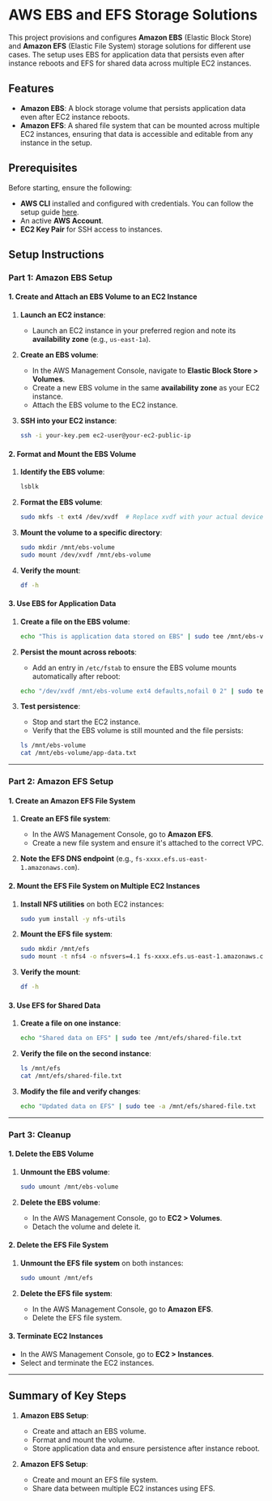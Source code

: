 # AWS EBS and EFS Storage Solutions

This project provisions and configures **Amazon EBS** (Elastic Block Store) and **Amazon EFS** (Elastic File System) storage solutions for different use cases. The setup uses EBS for application data that persists even after instance reboots and EFS for shared data across multiple EC2 instances.

## Features

- **Amazon EBS**: A block storage volume that persists application data even after EC2 instance reboots.
- **Amazon EFS**: A shared file system that can be mounted across multiple EC2 instances, ensuring that data is accessible and editable from any instance in the setup.

## Prerequisites

Before starting, ensure the following:

- **AWS CLI** installed and configured with credentials. You can follow the setup guide [here](https://docs.aws.amazon.com/cli/latest/userguide/cli-configure-quickstart.html).
- An active **AWS Account**.
- **EC2 Key Pair** for SSH access to instances.

## Setup Instructions

### Part 1: Amazon EBS Setup

#### 1. Create and Attach an EBS Volume to an EC2 Instance

1. **Launch an EC2 instance**:

   - Launch an EC2 instance in your preferred region and note its **availability zone** (e.g., `us-east-1a`).

2. **Create an EBS volume**:

   - In the AWS Management Console, navigate to **Elastic Block Store > Volumes**.
   - Create a new EBS volume in the same **availability zone** as your EC2 instance.
   - Attach the EBS volume to the EC2 instance.

3. **SSH into your EC2 instance**:
   ```bash
   ssh -i your-key.pem ec2-user@your-ec2-public-ip
   ```

#### 2. Format and Mount the EBS Volume

1. **Identify the EBS volume**:

   ```bash
   lsblk
   ```

2. **Format the EBS volume**:

   ```bash
   sudo mkfs -t ext4 /dev/xvdf  # Replace xvdf with your actual device name
   ```

3. **Mount the volume to a specific directory**:

   ```bash
   sudo mkdir /mnt/ebs-volume
   sudo mount /dev/xvdf /mnt/ebs-volume
   ```

4. **Verify the mount**:
   ```bash
   df -h
   ```

#### 3. Use EBS for Application Data

1. **Create a file on the EBS volume**:

   ```bash
   echo "This is application data stored on EBS" | sudo tee /mnt/ebs-volume/app-data.txt
   ```

2. **Persist the mount across reboots**:

   - Add an entry in `/etc/fstab` to ensure the EBS volume mounts automatically after reboot:

   ```bash
   echo "/dev/xvdf /mnt/ebs-volume ext4 defaults,nofail 0 2" | sudo tee -a /etc/fstab
   ```

3. **Test persistence**:
   - Stop and start the EC2 instance.
   - Verify that the EBS volume is still mounted and the file persists:
   ```bash
   ls /mnt/ebs-volume
   cat /mnt/ebs-volume/app-data.txt
   ```

---

### Part 2: Amazon EFS Setup

#### 1. Create an Amazon EFS File System

1. **Create an EFS file system**:

   - In the AWS Management Console, go to **Amazon EFS**.
   - Create a new file system and ensure it's attached to the correct VPC.

2. **Note the EFS DNS endpoint** (e.g., `fs-xxxx.efs.us-east-1.amazonaws.com`).

#### 2. Mount the EFS File System on Multiple EC2 Instances

1. **Install NFS utilities** on both EC2 instances:

   ```bash
   sudo yum install -y nfs-utils
   ```

2. **Mount the EFS file system**:

   ```bash
   sudo mkdir /mnt/efs
   sudo mount -t nfs4 -o nfsvers=4.1 fs-xxxx.efs.us-east-1.amazonaws.com:/ /mnt/efs
   ```

3. **Verify the mount**:
   ```bash
   df -h
   ```

#### 3. Use EFS for Shared Data

1. **Create a file on one instance**:

   ```bash
   echo "Shared data on EFS" | sudo tee /mnt/efs/shared-file.txt
   ```

2. **Verify the file on the second instance**:

   ```bash
   ls /mnt/efs
   cat /mnt/efs/shared-file.txt
   ```

3. **Modify the file and verify changes**:
   ```bash
   echo "Updated data on EFS" | sudo tee -a /mnt/efs/shared-file.txt
   ```

---

### Part 3: Cleanup

#### 1. Delete the EBS Volume

1. **Unmount the EBS volume**:

   ```bash
   sudo umount /mnt/ebs-volume
   ```

2. **Delete the EBS volume**:
   - In the AWS Management Console, go to **EC2 > Volumes**.
   - Detach the volume and delete it.

#### 2. Delete the EFS File System

1. **Unmount the EFS file system** on both instances:

   ```bash
   sudo umount /mnt/efs
   ```

2. **Delete the EFS file system**:
   - In the AWS Management Console, go to **Amazon EFS**.
   - Delete the EFS file system.

#### 3. Terminate EC2 Instances

- In the AWS Management Console, go to **EC2 > Instances**.
- Select and terminate the EC2 instances.

---

## Summary of Key Steps

1. **Amazon EBS Setup**:

   - Create and attach an EBS volume.
   - Format and mount the volume.
   - Store application data and ensure persistence after instance reboot.

2. **Amazon EFS Setup**:
   - Create and mount an EFS file system.
   - Share data between multiple EC2 instances using EFS.
